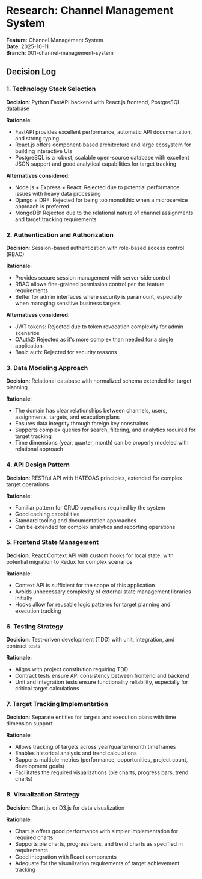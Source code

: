 # Research: Channel Management System

**Feature**: Channel Management System  
**Date**: 2025-10-11  
**Branch**: 001-channel-management-system

## Decision Log

### 1. Technology Stack Selection

**Decision**: Python FastAPI backend with React.js frontend, PostgreSQL database

**Rationale**: 
- FastAPI provides excellent performance, automatic API documentation, and strong typing
- React.js offers component-based architecture and large ecosystem for building interactive UIs
- PostgreSQL is a robust, scalable open-source database with excellent JSON support and good analytical capabilities for target tracking

**Alternatives considered**:
- Node.js + Express + React: Rejected due to potential performance issues with heavy data processing
- Django + DRF: Rejected for being too monolithic when a microservice approach is preferred
- MongoDB: Rejected due to the relational nature of channel assignments and target tracking requirements

### 2. Authentication and Authorization

**Decision**: Session-based authentication with role-based access control (RBAC)

**Rationale**:
- Provides secure session management with server-side control
- RBAC allows fine-grained permission control per the feature requirements
- Better for admin interfaces where security is paramount, especially when managing sensitive business targets

**Alternatives considered**:
- JWT tokens: Rejected due to token revocation complexity for admin scenarios
- OAuth2: Rejected as it's more complex than needed for a single application
- Basic auth: Rejected for security reasons

### 3. Data Modeling Approach

**Decision**: Relational database with normalized schema extended for target planning

**Rationale**:
- The domain has clear relationships between channels, users, assignments, targets, and execution plans
- Ensures data integrity through foreign key constraints
- Supports complex queries for search, filtering, and analytics required for target tracking
- Time dimensions (year, quarter, month) can be properly modeled with relational approach

### 4. API Design Pattern

**Decision**: RESTful API with HATEOAS principles, extended for complex target operations

**Rationale**:
- Familiar pattern for CRUD operations required by the system
- Good caching capabilities
- Standard tooling and documentation approaches
- Can be extended for complex analytics and reporting operations

### 5. Frontend State Management

**Decision**: React Context API with custom hooks for local state, with potential migration to Redux for complex scenarios

**Rationale**:
- Context API is sufficient for the scope of this application
- Avoids unnecessary complexity of external state management libraries initially
- Hooks allow for reusable logic patterns for target planning and execution tracking

### 6. Testing Strategy

**Decision**: Test-driven development (TDD) with unit, integration, and contract tests

**Rationale**:
- Aligns with project constitution requiring TDD
- Contract tests ensure API consistency between frontend and backend
- Unit and integration tests ensure functionality reliability, especially for critical target calculations

### 7. Target Tracking Implementation

**Decision**: Separate entities for targets and execution plans with time dimension support

**Rationale**:
- Allows tracking of targets across year/quarter/month timeframes
- Enables historical analysis and trend calculations
- Supports multiple metrics (performance, opportunities, project count, development goals)
- Facilitates the required visualizations (pie charts, progress bars, trend charts)

### 8. Visualization Strategy

**Decision**: Chart.js or D3.js for data visualization

**Rationale**:
- Chart.js offers good performance with simpler implementation for required charts
- Supports pie charts, progress bars, and trend charts as specified in requirements
- Good integration with React components
- Adequate for the visualization requirements of target achievement tracking